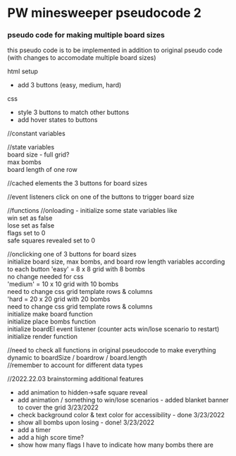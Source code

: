 # PW minesweeper pseudocode 2
### pseudo code for making multiple board sizes
this pseudo code is to be implemented in addition to original pseudo code (with changes to accomodate multiple board sizes)

html setup 
- add 3 buttons (easy, medium, hard)

css
- style 3 buttons to match other buttons
- add hover states to buttons

//constant variables

//state variables  
board size - full grid?  
max bombs  
board length of one row 

//cached elements
the 3 buttons for board sizes  

//event listeners
click on one of the buttons to trigger board size  

//functions 
//onloading - initialize some state variables like  
win set as false  
lose set as false  
flags set to 0  
safe squares revealed set to 0  

//onclicking one of 3 buttons for board sizes  
initialize board size, max bombs, and board row length variables according to each button
'easy' = 8 x 8 grid with 8 bombs  
no change needed for css  
'medium' = 10 x 10 grid with 10 bombs  
need to change css grid template rows & columns  
'hard = 20 x 20 grid with 20 bombs  
need to change css grid template rows & columns  
initialize make board function  
initialize place bombs function  
initialize boardEl event listener (counter acts win/lose scenario to restart)  
initialize render function  

//need to check all functions in original pseudocode to make everything dynamic to boardSize / boardrow / board.length  
//remember to account for different data types  


//2022.22.03 brainstorming additional features 
- add animation to hidden->safe square reveal
- add animation / something to win/lose scenarios - added blanket banner to cover the grid 3/23/2022
- check background color & text color for accessibility - done 3/23/2022
- show all bombs upon losing - done! 3/23/2022
- add a timer
- add a high score time?
- show how many flags I have to indicate how many bombs there are